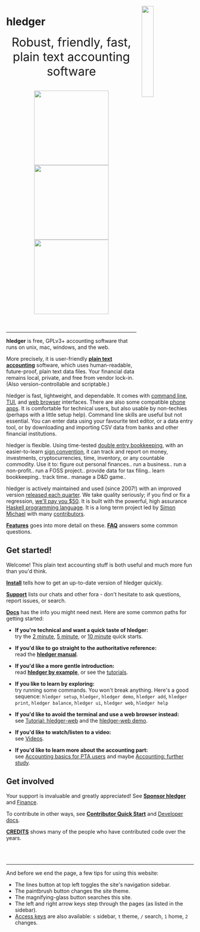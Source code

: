 <!-- * Home ----------------------------------------------------------------->

<!-- ** High priority styles (?) --------------------------------------------->

<link rel="stylesheet" href="https://fonts.googleapis.com/css2?family=Gabarito">
<style>
.content h1 { 
  font-family: Gabarito;
  font-size: 6em;
  white-space:normal;
  text-align:center;
  margin: 0.5em 0 0;
  display:block;
}
.responsive-image {
  width: 25%;
  margin: 1em 1em;
  float: right;
}
@media (max-width: 500px) {  /* typical breakpoint for tablets/phones */
  .content h1 { font-size:20vw; }  /* fit "hledger" within a small screen */
  .responsive-image {  /* put the image on its own line */
      float: none;
      display: block;
      width: 50%;
      margin: 1em auto;
  }
}
</style>

<!-- ** Banner --------------------------------------------------------------->

<img id="coins" class="responsive-image" src="images/coins2-248.png" />
<div id="heading">

# hledger

<div id="tagline" style="margin-bottom:1em;">
Robust, friendly, fast,<br>
plain text accounting software
</div>
</div>
<div style="display:flex; justify-content:center; align-items:flex-start; flex-wrap:wrap; margin-top:1em;">
<a href="/images/cli-green-bs-reg.png" class="highslide" onclick="return hs.expand(this, { captionText:'The hledger command line interface.' })"><img src="images/cli-green-bs-reg.png" width="200"></a>
<a href="/images/home-ui-3.png"        class="highslide" onclick="return hs.expand(this, { captionText:'The hledger-ui text user interface.' })"><img src="images/home-ui-3.png"        width="200"></a>
<a href="/images/web-bcexample.png"    class="highslide" onclick="return hs.expand(this, { captionText:'The hledger-web web user interface.' })"><img src="images/web-bcexample.png"    width="200"></a>
</div>
<div id="quote" class="quote">
  <noscript> <span class="quote-text"></span> <span class="quote-author"></span> </noscript>
  <span id="quote-text" class="quote-text"></span> <span id="quote-author" class="quote-author"></span>
</div>

<br>
<br>

----

<!-- ** Description ---------------------------------------------------------->
<a name="description"></a>

**hledger** is free, GPLv3+ accounting software that runs on unix, mac, windows, and the web.

More precisely, it is user-friendly **[plain text accounting](https://plaintextaccounting.org)** software,
which uses human-readable, future-proof, plain text data files.
Your financial data remains local, private, and free from vendor lock-in.
(Also version-controllable and scriptable.)

hledger is fast, lightweight, and dependable.
It comes with [command line](hledger.md), [TUI](hledger-ui.md), and [web browser](hledger-web.md) interfaces.
There are also some compatible [phone apps](mobile.md).
It is comfortable for technical users, but also usable by non-techies (perhaps with a little setup help).
Command line skills are useful but not essential.
You can enter data using your favourite text editor, or a data entry tool,
or by downloading and importing CSV data from banks and other financial institutions.

hledger is flexible. 
Using time-tested [double entry bookkeeping](accounting.md),
with an easier-to-learn [sign convention](accounting-pta.md),
it can track and report on
money, 
investments, 
cryptocurrencies, 
time, 
inventory, 
or any countable commodity.
Use it to:
figure out personal finances..
run a business..
run a non-profit..
run a FOSS project..
provide data for tax filing..
learn bookkeeping..
track time..
manage a D&D game..

hledger is actively maintained and used (since 2007!)
with an improved version [released each quarter](RELEASING.md#hledger-release-types).
We take quality seriously; if you find or fix a regression, [we'll pay you $50](REGRESSIONS.md).
It is built with the powerful, high assurance [Haskell programming language](https://haskell.org).
It is a long term project led by [Simon Michael](https://joyful.com) with many [contributors](CREDITS.md).

**[Features](features.md)** goes into more detail on these.
**[FAQ](faq.md)** answers some common questions.

<!-- ** Start ---------------------------------------------------------------->
<!-- <a name="start"></a> -->

## Get started!

Welcome!
This plain text accounting stuff is both useful and much more fun than you'd think.

**[Install](install.md)** tells how to get an up-to-date version of hledger quickly.
  <!-- See also [Scripts and add-ons](scripts.md). -->
  <!-- ([Release notes](relnotes.md)) -->



**[Support](support.md)** lists our chats and other fora - don't hesitate to ask questions, report issues, or search.

**[Docs](doc.md)** has the info you might need next.
Here are some common paths for getting started:

- **If you're technical and want a quick taste of hledger:**\
  try the 
  [2 minute](2-minute-quick-start.md),
  [5 minute](5-minute-quick-start.md),
  or [10 minute](10-minute-quick-start.md) quick starts.

- **If you'd like to go straight to the authoritative reference:**\
  read the **[hledger manual](hledger.md)**.

- **If you'd like a more gentle introduction:**\
  read **[hledger by example](hledger-by-example.md)**, or see the [tutorials](doc.md#tutorials).

<!-- - **If you'd like to avoid the command line and use a terminal interface instead:**\ -->
<!--   see [Tutorial: hledger-ui](ui.md). -->

- **If you like to learn by exploring:**\
  try running some commands. You won't break anything. Here's a good sequence:
  `hledger setup`, `hledger`, `hledger demo`, `hledger add`, `hledger print`, `hledger balance`, `hledger ui`, `hledger web`, `hledger help`

- **If you'd like to avoid the terminal and use a web browser instead:**\
  see [Tutorial: hledger-web](web.md) and the [hledger-web demo](https://demo.hledger.org).

- **If you'd like to watch/listen to a video:**\
  see [Videos](videos.md).

- **If you'd like to learn more about the accounting part:**\
  see [Accounting basics for PTA users](accounting-pta.md)
  and maybe [Accounting: further study](accounting.md).

## Get involved

Your support is invaluable and greatly appreciated!
See **[Sponsor hledger](sponsor.md)**
and [Finance](FINANCE.md).

To contribute in other ways, see
**[Contributor Quick Start](CONTRIBUTING.md)**
and [Developer docs](dev.md).

**[CREDITS](CREDITS.md)** shows many of the people who have contributed code over the years.


<!-- ** Site tips ------------------------------------------------------------>
<a name="site"></a>

<br>
<br>

----

And before we end the page, a few tips for using this website:

- The lines button at top left toggles the site's navigation sidebar.
- The paintbrush button changes the site theme.
- The magnifying-glass button searches this site.
- The left and right arrow keys step through the pages (as listed in the sidebar).
- [Access keys](https://en.wikipedia.org/wiki/Access_key#Access_in_different_browsers) are also available:
  `s` sidebar, `t` theme, `/` search, `1` home, `2` changes.

<!-- ** Old text ------------------------------------------------------------->

<!--
Older:
 
It can exchange with other PTA apps like [Ledger](ledger.md) and [Beancount](beancount.md),
and web apps like [Fava](https://beancount.github.io/fava/) and [Paisa](https://paisa.fyi).

[scripting-friendly](scripting.md).)
 

[funding](sponsor.md)

- free GPLv3+ accounting software that runs on unix, mac, windows, and the web
- based on readable, version-controllable, future-proof plain text files
- the most user friendly [plain text accounting](https://plaintextaccounting.org) app
- interoperable with [Ledger](ledger.md), [Beancount](beancount.md), [Fava](https://beancount.github.io/fava/), [Paisa](https://paisa.fyi), ...
- fast, lightweight, and dependable (we pay $50 for [regression reports/fixes](REGRESSIONS.md))
- local, not cloud-based (your private financial data remains under your control)
- free from vendor lock-in
- shipped with [command line](add.md), [terminal](ui.md), and [web](web.md) UIs
- good at importing CSV from banks and other financial institutions
- good for tracking money, investments, time, or any countable commodity
- good for learning  more about [double entry bookkeeping](accounting.md)
- comfortable for technical users, also usable by non-techies
  (command line skills are useful but not essential)
- automatable and [scripting-friendly](scripting.md)
- built with the powerful, high assurance [Haskell language](https://www.haskell.org/)
- actively used, developed and supported by [Simon Michael](https://joyful.com) and [contributors](CREDITS.md) since 2007
- strengthened by community feedback and [funding](sponsor.md)

[command lines](https://tutorial.djangogirls.org/en/intro_to_command_line/), 
[text editors](https://www.codementor.io/@kmcgillivray/introduction-to-text-editors-and-the-command-line-j0upqatas) and 
[version control](https://betterexplained.com/articles/a-visual-guide-to-version-control/) 
-->


<!-- ** Styles --------------------------------------------------------------->
<style>

#grabber {
  text-align:center;
  padding:1em 1em 0 1em;
/*  border:2px solid limegreen; */
  border-radius:8px; 
  margin:1em;
}
#grabber .heading {
  /*font-style: italic; */
  font-size:x-large;
  font-weight:bold;
}

/* 
.content h2 { 
  text-align:center;
  font-size: 2em;
  margin-top:2em; 
}
*/

#tagline {
  font-size:xx-large;
  text-align:center;
  margin:0 0 0.5em;
}

div.quote {
  width: 80%;
  margin: auto;
  text-align:center;
  font-style:italic;
  font-size:90%;
}
.quote-text {}
.quote-author { white-space:nowrap; }

#leadingword {
  font-weight:bold;
  font-style:italic;
  font-size:x-large;
}

#screenshots td {
  border: 0 !important;
  padding: 0 2em 0 0;
}

code::first-line {
  font-weight:bold;
}
</style>

<!-- ** Quotes --------------------------------------------------------------->
<script>
/* 
Quotes in markdown format. Each is one paragraph, ideally followed by "-- AUTHOR".
They are ordered roughly chronologically, though sometimes grouped by author.
*/
const quotesmd = `

The primary reason Ledger was created was because it maintains the
double-entry accounting equation for you: all accounts must
balance. GUI tools never did this aggressively enough, all of them
having some kind of feature like "check accounts" that would end up
finding unaccountable pennies here or there. --John Wiegley

And thanks for the amazing tool. Migrating to hledger has been one of the most satisfying bits of digital homesteading I’ve done.

Overall very happy with hledger so far btw!

I learned one thing: if %FIELDNAME REGEX matches against FIELDNAME
in the CSV. I didn't know that! I always match against the whole line
and am annoyed if the order of columns makes this weird

I'm really happy how my hledger edit addon helps me quickly reconcile
transactions. After CSV-importing from all different sources (phone
notes, bank websites, etc.), I pile up the ridiculous amount of
invoices and receipts next to me, grab one after the other and execute
hledger edit amt:35.11 or hledger edit Checking desc:ALDI for example
to find and edit the transaction in my $EDITOR, no matter where that
txn was located originally.  The other way round (going through the
journal, then finding the physical invoice/receipt) turned out to be
much slower.

I spent some time trying to set up hledger so that I’d actually use
it.  With multiple accounts it really got tedious but I loved the
actual double entry accounting and level of detail.  My wife was blown
away by the year end summary I made with it. You can see early how
much went to taxes, fica etc etc.

Great software btw, I appreciate your work! Been poking around with
PTA and hledger since I was laid off, and it's been incredible for
managing/extending my runway 😁 I was a Mint/Personal Capital power
user before, but this takes it to the next level. Got a new job and
I've already forecasted out the whole next year, very handy and
something I could never do before

once again, I was deeply impressed by how *useful* hledger is, and how thoughtful it is.

It's the basis of my entire personal finance system.

I’ve been researching the history of double entry bookkeeping
alongside learning the basics of accounting (which is how all this started)
and I think hledger and the whole universe of plain text accounting software is super cool.
Just a lovely evolution of the method. Thanks for making it so welcoming and accessible.

I switched, blissfully, away from Quicken/Quickbook/Xero/all that heavy crap
to very simple and elegant textfile-based accounting (ledger/hledger)
and it's been the best and most flexible accounting experience I've ever had.
I finally feel completely in control of my companies' books.

I’ve been using hledger for a few years. ... Every service lets you download historical data as CSV,
which can be imported by hledger and turned into journal files and then into visual reports. ...
It’s a bespoke setup and super nerdy and is a bit of a pain, but it’s literally the only solution that works for us.

The main thing that made me switch to hledger was the ease of autogenerating transactions into a plain-text format. ...
GNUCash made recurring transactions easy but made it a lot harder to generate split transactions according to fixed splits that I regularly engage with my friends/family in.
With hledger I have a system of taking CSVs, classifying transactions using a stack of Python scripts and using them to generate hledger importable files. 
I go by hand and annotate transactions that my scripts couldn't classify/split, and then I import it into my main hledger file. 
I store all my inputs and intermediate imports in a git repository along with my main ledger file for auditability and to look at annotations. 
The ease of automation just can't be beat with PTA but it's definitely harder to use if you don't have a preference for TUI work.
Ease of writing importers was a huge driving factor when I switched to hledger from GNUCash.

Plain-text accounting is great. I choose hledger for the accounts of a small side business that doesn't warrant hiring an accountant.

hledger is so awesome. I just had to do my entire accounting for the last 1½yrs (because I'm a lazy slob) and thanks to hledger's rule files, it took just one evening.

each time I get the TWIH ping I get reminded to use hledger again :D But it only shows me how bad I am at managing my money 🙈😬😅

I love hledger and have a few scripts to convert downloaded CSVs from various institutions into the appropriate format and dedupe any overlap if necessary. Once a month I download a bunch of statements, run a script and have all of the data available to me.

Whoa this is amazing. And really easy!

With version control and deterministic reports, you can be late, slow, make mistakes, but still keep moving incrementally towards accuracy and clarity.

hledger has a decent front-end web UI, it runs as a local server on your machine by default.  The filter and searching on this view is quite good, and visualization is decent.

I’m not encountering hledger bugs. It’s just one of the most solid things I’ve ever used. --Aankhen

If you know how to get your transactions downloaded from your bank and don't ever want to leave the command line, hledger is great for you -- I've been using hledger since 2019 and love every minute of it.

Work smoothly and steadily. Don't rush.

I just discovered hledger about a month ago after being fed up with YNAB's costs and issues. I love hledger. It's amazing. Thank you for all your hard work! --megagram

Use physical order to create mental order.

Thank you for writing hledger (and -ui and -web), it's wonderful work. --Michael Iles

The other nice part of hledger is the web UI (hledger-web), which is handy for checking out your transactions. --peterhajas

Quite happy with my switch from GnuCash to hledger: already automated importing the (broken) CSV my bank provides, and getting an overview of average monthly expenses is a one-liner. --rigrig

I've been using hledger for two years now, and I don't use any exported data from my banks. Here's my workflow:
Everytime I make a transaction, I put a note on my phone. The note is a simplified version of hledger file format. ...
each block is started with the date, and each line corresponds to a journal entry. 
In each entry, the first item is the dollar amount, the 2nd item is the credited account, the 3rd item is the debited account, and the rest will be taken as the entry description.
Every week end, I will parse this note with a Python script that I wrote, and put the output in the actual journal file. 
The shorthand account names in the note will be converted into actual account name (e.g. 'bank1' to 'assets:bank:bank1'), based on a dictionary file.
I'd then proceed to manually check that all ending balances in hledger match with the actual amount in the real world. (It's pretty satisfying to see the numbers match.)
After I've finished processing the note from my phone, that note will be archvied and I will start with a new note.
--abfar

In summary for me: hledger has better csv importing system and ledger has support for lots. I use both. --faustlast

I started setting up hledger this year and I’m with you for a small business it is absolutely great.
Some notes:
- The initial setup of the books is pretty time consuming especially if you have a lot of accounts. I recommend starting your most important accounts and adding as you go along.
- Mass changing categories is just a search and replace so I have been getting pretty fine grained with the categories as I go along.
- Being a small business the separation from business and personal is needed from a legal standpoint, but from a practical standpoint I live off an owner’s draw and a put cash into the LLC when investing in its growth. Having hledger have all my accounts, personal and business and being able to filter out appropriate reports has been great for seeing things like is the business a money pit or am I actually growing wealth over time.
- I combine hledger csv output with Jupyter to generate the specific reports and charts I need. I.e business specific versus combined for taxes. This filtering also has me thinking of other ideas like figuring out which credit cards to apply for based on my expenses.
Overall more fine tuned than what I have been able to achieve with Quickbooks over 8 years.
--abhiyerra

journal's greenyellow really makes it pop and I think it will make us rich! --sm

My favorite part of the (extensive) Haskell API is Hledger.Cli.Script. It re-exports all the most commonly used functions and data types, meaning you're just one import away from everything you need to get started. --wbadart

I generally despise having to do double entry bookkeeping in the first place, but when I do (in some situations you have to), I use ledger (or hledger). Way less painful than QuickBooks if you're also a programmer or adjacent. --dmoy

The reason I have hledger installed is for check ordereddates. --lvass

hledger can validate date order, that seems to eliminate copy-paste-fail-to-update-date for me. --yencabulator

A key advantage of hledger, and why I migrated from ledger, is that hledger internally orders transactions chronologically, whereas ledger inexplicably orders them in the order they appear in the file, irrespective of the date attached to them.--chromatin

I use hledger and I love it. It has a learning curve (especially if you're new to double entry accounting) but it's rewarding.

Having hledger have all my accounts, personal and business and being able to filter out appropriate reports has been great for seeing things like is the business a money pit or am I actually growing wealth over time. --abhiyerra

There are few things better than doing my taxes every year and being able to confirm every number on every form with simple #hledger queries (which lets me double check both my records and the forms themselves). --Michael Rees

I've been using hledger ... has more features like balance sheet,
income statement generation with a plain text file for the last 3 years
and it's been working out great. --rwbt

Been using ledger and hledger for about four years, love them dearly.
I find ledger + Emacs ledger-mode the most convenient for daily use.
hledger has a somewhat nicer way of formatting reports on the CLI,
making it useful for creating ad-hoc reports and digging into your data. --compns8-ng

Thank you for this remarkably beautiful and useful tool. --yse

Trust me, if you need to run some complicated analysis, (h)ledger has your back and you can find how to do it in the docs. --lvass

It's been a while since I've been in this room, but I've been using hledger all the while. It continues to be incredible. --daveakre

Just start with hledger-ui and like the article said: mess it up a bunch and keep fixing it or starting over. Pick one particular "zone" of finances (eg: monthly bills) and track only that part of it for a while. You'll figure it out! --ramses0

I use hledger for my solo-company. It is really great, and very easy to understand what is going on. Highly recommend. --koeng

Switched to beancount ... I really didn’t lose any of my reporting flows that I had with (h)ledger... I just made scripts that convert the beancount journal on the fly, run whatever I was used to with hledger, and then delete the temporary file.

After coming from hledger, I did try firefly, but, stuck with hledger due to how amazingly powerful it is with nothing but a text input.

A little daily-ish data-entry-and-reconciling ritual, with a pleasant tool setup, can be quite satisfying! I actually look forward to it. (That right there is part of my PTA success story. I used to suffer a lot of stress around all things finance.)

Thank you for creating such an awesome tool. I absolutely love hledger. I've been using it for more than a year, and I've become more responsible with my finances as a result. Before I started using hledger, I knew nothing about accounting. In fact, I was oblivious of my personal finances. Now, I've not only started keeping track of my finances, but I've also started investing and keeping a budget. --aaditmshah

Ledger and Hledger are some of my favourite tools.

I've switched all my accounting over to hledger (a Haskell-based and slightly more feature-filled version of the original) and I'm SUPER happy with it so far.

I switched away from Quickbooks, years ago, to plain text accounting. Couldn't be happier. I can do everything better using hledger/ledger, git, vim and make.

My primary consumption method is hledger-ui, a nice curses-based UI. It's got a watch mode so will update in real-time as you make edits to the source database, which is nice.

I liked that hledger had a few reports that ledger didn't have, like real balance sheets and income statements. Both integrate well with emacs, but their journal files differ in slightly incompatible ways, so they're not drop-in replacements. Both are very fast.

It just keeps getting better --glguy

Every time I think hledger is missing something I always find either the exact feature I was looking for or two things that coupled together accomplish what I need it to do. --vm

Now I use hledger, which has been fantastic. I back up the file to a shared drive that's sync'ed to my phone, so every time I get a message from the bank or pay with cash, I can immediately note it down (this would have been much less workable before I found the "cone" app) and track my spending across dozens of accounts.

+1 for plain text accounting. I'm using hledger to track my finances. I do use the web UI to submit information but I edit the plain text store extensively.

I have it running on my laptop at all times (a window in my tmux config displays various reports on my accounts like current balance, uncleared balance, uncleared transactions, etc.). I find it helps me to be mindful of my money if it's only a couple keypresses away.

It's hugely valuable to have all of your financial data in one, human-readable place. Not only to you, but to whomever might be executing your will ;) --jibcage

I just moved my whole financial life over to hledger and oh my goodness I’m so much happier (I dumped both QuickBooks and Quicken, which I’d been using previously).

It is very satisfying to get a report of my last 10 years swiftly over the weekend. Thanks for the software :) -- droidoneone

I took the plunge into PTA with hledger to draft my company's books in 2023 and to escape the torture of QuickBooks in a multiple-currency world. I am pleased to report that I have succeeded in completing my fiscal year 2023 recordkeeping and my accountants have not fired me. Moreover, I feel like I will actually have a head-start on 2024 and will be able to do *gasp* tax planning, rather than feeling like I'm always playing catch-up.
Many thanks for the help I've received to get me to this point! I'm a believer. --jbrains

I periodically download bank csv and convert it to the hledger/ledger format, auto-assigning categories (accounts) based on a rules file that I update as needed (typically one or two new rules per month). At tax reporting time I use hledger to total up each income/expense account for the reporting period, and I plug those numbers into my accountant's tax form generating app. After a few iterations, my chart of accounts has clarified and the process has become pretty routine. --HN

I was not very happy with YNAB recently (for various reasons), and by coincidence I came across an article on Hacker News where PTA was mentioned. So I ended up with hledger and I have to say: so far no regrets! Thanks a million for the great software! --kokomuck

I use hledger for the nice web ui: demo.hledger.org --HN

Also, just wanted to take a moment to express my gratitude for this amazing tool, and the whole PTA ecosystem as well! Just saving my poor programmer brain from having to muddle through spreadsheets is already a huge bonus! --avrahamappel

I can second that hledger is great. As a bonus, hledger-web makes it possible to also modify data, making it usable alternative to command line tools. --HN

Feels great to be able to track things in such details for free. And actually own all of the data. Great piece of software --maximrichter

Just use hledger, which offers hledger-web, put it online behind a nginx and you are done.
It uses ledger compatible transaction files which can you edit and inspect manually if needed, offers a bunch of additional functionality, and is a joy to use, both the web and command line version. --HN

The ledger didn’t work out for the first time - the manuals and HOWTOs were overcomplicated with examples of processing credit accounts, stock accounts, debts and so on. I’m almost never used all of these in my life (I’m living in one of CIS countires and usually we do not have enough money to use credits or stocks like financial instruments here).
Also, all of the guides assumed that I was budgeting on a rolling basis - without two-week periods, like I do.
--Eugene Andrienko

Maybe it's about the tools? I could never bother myself tracking my expenses in any application I tried until I started using plain old ledger (actually hledger) from the command line. Only then it started to feel almost effortless. --HN

I use hledger and hledger-web. It's mostly compatible with ledger with some nice features on top and a web interface. --HN

I'm loving what hledger can do with my data --ellane

The nicest thing about hledger and the original is the extremely simple file format. It allows you to write your own pretty easily (especially if you stick to the very simple format of a bunch of transactions). I wrote one for my use. --HN

Thank you for hledger. After front-loading the cli learning curve, I am recognizing it to be, for small business purposes, more practical than commercial products such as Quicken. That is saying a lot, considering the true development cost behind a program like Quicken with long-term corporate investment. --czerny2018

The other really big win is that you can put your accounting in source control. I can not express to you the amount of ass-saving this has brought me. ...  I can find out what the ledger said at any given date. And I have incredibly readable diffs. This last point is so incredibly important that I could not ever possibly think of using GnuCash again. --mikekchar (Ledger user)

One nice feature of hledger is its csv rules system, which is very flexible. -- faustiast

I'm an on-again, off-again contributor to GnuCash but I really like ledger too, and especially hledger because just knowing it's Haskell puts my mind at ease about several things. --yawaramin

Just going on record to say that plain text accounting is everything I hoped it would be. I'm keeping up to date with data entry, and finally seeing patterns that are helping me plan ahead. --ellane

Wow, hledger looks impressive. I think I'll use it as an example for when people ask for a "real world haskell program" as it has a web interface, gui (I think I saw one), is cross platform, and only requires downloading the executable. --codygman

I really like how I can complicate things at my own pace: import rules messing up some transactions but no spoons to fix it now? Just add them manually, and the journal is still fine. --rigrig

I just started using hledger for personal double-entry bookkeeping. So far it is pretty awesome. Some of the things I like over, say, Mint:
- I can keep arbitrary asset, liability, and expense categories in a tree-like structure.
- I can split up transactions between different accounts. This is useful because I can split a dinner bill between my credit card and cash. It is also useful because I can split items from a large Amazon order into their respective categories.
- The ledger file is a very simple text file, so I can keep it in version control.
- I haven't taken advantage of the report features yet, but they look very flexible. You can add up any accounts you want based on regular expressions.
- You can have "virtual" accounts that can be used for budgets. For example, you can set aside arbitrary chunks of your savings account for different purposes and keep track of them separately, even though they all actually reside in your savings account at your bank.
--jdreaver

I have massively enjoyed using hledger and am incredibly impressed with how active the development and support for it are! --Pixelized

I really enjoy the ease of plaintext accounting. (h)ledger rules! --HN

Hledger is not a "silver bullet" that automatically calculates all the necessary things for you. It is like a small database, that allows you to SELECT data from financial transactions, filter them by account name or by date. And with a nice ability to convert from one currency to another "on the fly". --Eugene Andrienko

I've been using hledger for almost 9 months now and I must say that it's been incredible. Never before have I been able to track and manage my personal finance this efficiently. --HN

New convert here. I’m a software developer with a cursory understanding of double-entry bookkeeping (and basically nothing else about accounting) from school, way back when. I’ve wanted more detailed tracking of my finances for a while now, found the whole PTA community about a week ago, and started using hledger a few days ago. It took some effort to enter the current state of my finances (and will require a lot more to fill in past years), but I’d really like to thank Simon Michael and everyone else involved with hledger, its forebears and inspirations, and the community at large. I always believed this sort of deep understanding of my finances was out of my reach without training and opaque software. Instead, you’ve made this vastly complicated subject accessible even to someone like me. --Shiv J. M.

As a programmer, I find ledger/hledger/beancount to be the most convenient way to do things. My text editor is already an extension of my hands. I can use any version control I want. I can write my own reports using any language I want. I can write code to automate transactions and I can do it in any language I like. --HN

hledger focuses on testing and correctness alongside comprehensive documentation, giving me a much better picture of its capabilities. I dove in and spent a week entering a year and a half of data, which was enough to convince me. hledger is truly an amazing tool. I can’t count how many times I’ve thought wouldn’t it be nice if… only to realize it can already do that, or how many times I’ve been disappointed at an apparent bug only to realize I was the one at fault. I don’t know how much is unique to hledger and how much comes from its precursors or contemporaries, but I’m also struck by all the thoughtful touches, like having both aregister and register, or having all of =, ==, =*, and ==* for balance assertions. The attention to detail is marvelous. I have to assume that, whatever the provenance, this flexible competence is born of real use and familiarity. I couldn’t help overflowing with praise in the very friendly Matrix room --Shiv J. M.

What you'll like about hledger and ledger CLI is a) the undo function of your favourite text editor and b) separate files that you can include into a master c) awesome reports on the terminal. --TomK32

This week, I used hledger to help an overwhelmed relative decipher their bank activity. ... Even though there were a significant number of transactions we simply could not interpret thanks to the poor quality of the data itself, this was enough for register, aregister, and balance to answer any questions. I was able to account for almost every penny with a high degree of confidence, categorize expenses, and make projections for the future based on the patterns I saw. It took less than an hour from when I started entering the data to turn the terrifying unknown into the mundane, comprehensible known, and I can never put a price on the peace of mind it gave us all. --Shiv J. M.

With auto sync and hledger, I've gone from my budget taking 1 - 2 hours a week to 10 - 20mins. No more hunting for that one typo that meant my budget didn't balance with my bank balance.
hledger has also been fantastic as far as help. I've jumped on IRC a few times for help and bug reports. The lead dev has been amazing. Fixing bugs the same day and offering help on using hledger. --xupybd

Adopting hledger for plain text accounting has paid dividends in more ways than I can count. It’s brought order to my somewhat chaotic finances and allowed me to track details I was barely aware of, freeing me from the vague sense of unease that used to occasionally creep into my mind when I wondered, for instance, how much I was spending on food. --Shiv J. M.

My partner and I have been tracking all our spending for the last five years with hledger (ledger reimplemented in haskell) and some custom import and management scripts inspired by "Full-fledged hledger" [1]. More recently we added Plaid [2] for auto-importing from financial accounts. I love having a plain-text history and being able to ask complex queries.
One unexpectedly-sweet benefit is that your spending is a high-granularity record of where you have been and what you have been doing, encoding some signals you might not have thought to write in a diary. Things like "that was when we were saving for our down payment" or "I was going to coffee shops every day trying to finish my dissertation" or "that was when we had a pandemic." I enjoy looking back through our ledger the same way I enjoy going way back in my gmail history. --HN

I've been using hledger for managing my personal finances for a few years now, and I'm really happy with it! --guivho

+1 for full-fledged hledger! I just got it set up last week, and putting together the small scripts for parsing all of the CSVs was (to me) a fun programming exercise that reaped huge visibility into how I spend my money :) --jibcage

Thanx for all time and effort you put in this and the whole hledger project, kudos to you all! --guivho

also highly recommend its tui (hledger-ui) --karlicoss

I'm glad I found this community and a eco system of PTA. I'm learning so much about this everyday as I'm in a process of learning accounting and also hledger. -- rickx34

I finally ditched QuickBooks / Quicken / all that crap and moved everything personally & for my consulting company over to hledger (which is just a slightly fancy version of ledger).
Turns out, everything I hated about QuickBooks for all these years centered around its inability to bulk-edit transactions or categorize/recategorize things en masse, leading to countless hours wasted clicking or, worse, those bulk journal entires to move things from one place to another (which forces you to follow a breadcrumb path of asset movements, which is a nightmare).
But when everything is just a list of things in a text file, you get the power of every great text editor on earth (vi, emacs, or whatever) and can make mass changes trivially. Life's much much much much better this way. --HN

I landed on hledger when researched open source and plain text options. It does everything we need it to:  journal entries and quarterly reports like balance sheet, income and expense reports. You do need to be somewhat comfortable with interfaces like your command line terminal and Emacs but the instructions and documentation for it are clear for beginners from my experience.
For day to day journal entries I use hledger-web. It’s pretty much perfect in terms of elegant simplicity and functionality. It’s well documented and the hledger community is active, generous, and kind. --bitsonchips

I started using hledger because of:
- tracking irregular payments from a bunch of sources, often outstanding for a while;
- tracking how much somebody owes me / i owe them;
- being pretty much cash-only for a long while (long story). with cash, if you don't track the expenses manually, you wake up at the end of the month with a whole bunch of money gone and no idea what happened to it;
- not knowing how much money i actually have available because it's spread across my wallet / bank account / paypal / piggy bank.
hledger really helped me not go crazy with all of this!
PS. another unexpected benefit - tracking expenses can also help with ambient worries like "ugh i spend too much on takeout food". 
like, if you track it, at the end of the month you can look at how much you spent on it and conclude that it's actually reasonable (within your budget) and stop feeling guilty about it!
--uryga

I discovered hledger last week and I hope it's not too early to describe it as life-changing. thank you for building this software --gnidan

hledger is another open-source CLI tool for accounting that works amazingly well for me. You can add transactions editing in plain text too and there is a basic web UI on top of it. --HN

can confirm after 3 months: so far hledger usage appears to be life changing --gnidan

I used hledger for years it was great. --HN

over the past year I've become a daily user of hledger, my workflow has gotten quite sophisticated and I can get 99% of what I need. It's amazing, thanks so much for anyone/everyone involved. -- Peter Linsley

Many thanks to Simon Michael for not only that wonderful program but also being so responsive. --chromatin

I originally had a question I wanted to ask but then I read through part of the manual and got most of it and a different angle I hadn't quite considered answered; so I'm just stopping by to say thanks for the effort of documenting this in so much detail. --j416

Simon is an amazing project owner. He and his documentation are the reasons I like hledger over the alternatives. --HN

Thank you for maintaining the compendium. I love hledger docs. --Aaron Fiore

Emacs users should look into Flycheck integration, eg [flycheck-hledger](https://hledger.org/editors.html#flycheck-hledger) . Real time indication of parse and balance errors as you edit is nice! --HN

I use hledger only for the things I want reports of (taxes, utilities etc split with spouse, money spent on specific hobbies, etc; not restaurants etc).
Entering everything into ledger is mind-numbingly boring.
Outside of automatic git hooks for validation, I really only run hledger when reconciling balance with spouse or when reporting taxes. --HN

I used to keep track of everything in a spreadsheet that had all expected paycheck deposits and bill expenses plotted out for the year. It was great being able to see at a glance if the checking account was in danger of going in the red. Ultimately I moved to a double-entry system using hledger. It's a little less convenient for seeing future balances, but a whole lot more flexible. --HN

I use it for many things ...
- Tracking pending payment from clients
- Keeping track of my expenses in various sectors, food (groceries, eatout), books, magazine subscriptions, etc
- Keeping track of my current balance accounts across various currency deposits
- Loans I give to people, and gifts I give to people
- Creating virtual envelopes to segregate my savings account money for my goals like travelling, buying gifts for someone, investment goals, etc
This has helped me tremendously
- for reducing my eatout habits and eating more at home by realising just how much I was wasting money by eating out daily, and inputting the saved amount into compound interest calculator to realize potential lost income and wealth from putting those into an index fund account
- to keep track of pending payments from clients and calculating my real cashflow against cashflow based on expected income
- reduce my impulsive spending, by tracking my savings account money with virtual envelopes aka 40% for investment goals, 1% for gifts, etc, it helps me to not just see a big balance on my account and start spending it away seeing that money as segregated chunks in my mind helps me stay in my lane.
- I have a program that generates all sorts of charts to track my wealth growth over time, expense growth and decline across categories, which I then dump into a webpage with my notes on how the changes were a net positive or negative outcome on my life, I do it annually to decide what I’ll do next
- I also have a python script that takes my ledger file and converts it into an excel sheet to send it to my chartered accountant to file my annual taxes
I also maintain a separate ledger file for my business (I dont maintain that one manually, I just export the data from accountant’s software, to do my own calculations at home)
- I use it to calculate cashflow projections to predict how my expenses might potentially grow with rise in revenue
- Track categories of spending to spot anomalies in spend across departments
- Calculate whether I should hire more or raise marketing spend, calculate metrics like ROIC (Return on Invested Capital)
The double entry helps me catch discrepancies in accounting if any, by importing bank statements and generating a ledger from that, I have accounts separated by usecase (discretionary spends, employee perks, business inputs) , with each one getting deposit from main account weekly. I use that to calculate if somethings odd and books are all cool.
I have had trouble before with an accountant running pseudo expenses on my books without telling me, just to impress me by showing a high taxes saved, without being transparent, landed me in court once, with a huge fine with late penalties.
Now I dont trust accountants and make sure I double check no matter what.
Plus I have a lot of automation scripts and stuff, imports from stripe account, imports from bank statements, accountant’s own ledger, etc
I match them all with python scripts and try to look for discrepancies.
I love plain text accounting, as a programmer it works for me, I automated a ton of it, and I have tons of my own macros and shortcuts in my code editor(vim) to make things very easy and simple,
I love it overall, I built out my own system on top of hledger across the years.
--teitoklien

Plain Text Accounting has become significantly easier to do for me on a regular basis, thanks to LLMs. Specifically: importing bank statements into hledger and avoiding manual entry.
I use a JSON file to map bank entries to my hledger accounts. For new transactions without mappings, I run a Python script that generates a prompt for Claude. It lists my hledger accounts and asks for mappings for the new entries.
Claude returns hledger journal entries based on these mappings, which I can quickly review.
Then another script prints out hledger journal entries for that month's bank transactions, all cleanly mapped. It takes me just a few minutes to tweak and finalize.
I can also specify these mapping instructions in plain-language which would've otherwise been a fragile hodgepodge of regexps and conditionals.
--jasim

I’m a huge ledger fan (hledger specifically) and have used it to run my entire accounting life for the past 8 years or so.
A few tips:
- Resist the urge to break up your various accounts into too many separate files. I tried that and went back to one file per account per year (aka “venmo-2024.hledger”). Also helps with below…
- GitHub CoPilot is remarkably and shockingly good at working with ledger files. It will do the balance addition/subtraction on following lines almost perfectly. 
  Also, if you need to manually enter a new line, you can often just enter a shortcut one-line comment and it’ll fill the entire entry
--nlh

This is the big advantage of hledger. It has two ways of translating csv into journal form - one simple and one more complicated, but very flexible.
I find it best to have a separate journal for each downloaded account. I just include them into a master journal (along with a manual entry journal) and generate reports from that.
I also use git so I can roll back the latest import, if something goes wrong - but that hasn’t happened yet. --wrycoder

Hledger is AWESOME --teitoklien

finally settled on hledger. Like GnuCash, I own and control my data, but with hledger I have an ability to go in and correct or change something (and not in a "accounting-appropriate" way) in bulk just by editing it in Sublime Text. --HN

The deal breaker for me was the underlying XML or SQLite formats of GnuCash. These are not terribly amenable to scripting, either for ingesting raw data or reporting. Whereas this is basically the point of plain-text tools like Beancount or hledger. GnuCash feels too much like a walled-garden compared to plain-text tools.
The plain-text format requires more work at first, but after you get the hang of it (and provided you have some background in scripting software) it is awesome.
--GlibMonkeyDeath

One nice feature of hledger is its csv rules system, which is very flexible. I extended it with simple python scripts to add extra information for registering capital gains. So, end of the day the raw input data is just some csv files with records and the output is financial reports with various levels of detail. --HN

Has anyone else gone on the following journey:
1. Use excel
2. See ledger/hledger. Think this must be 'the way'. Go all in.
3. Constantly wrestle with ledger/hledger because you only do your accounting once per month/quarter which is not enough frequency to really grok it.
4. Use excel with a new sense of calm that you're not missing out on something better
--HN

I'm now in my 5th year of tracking every penny in and out of my life with hledger, with a mostly manual approach. Some benefits:
- as noted by a spreadsheet user, it adds friction to spending money, which has curbed frivolous/ unplanned expenses for me (and double entry accounting makes it impossible for money to "disappear")
- if you subscribe to Files over Apps, hledger and its ilk (beancounter, gnu cash) are hands down your most mature, stable options
- I've learned a great deal about accounting and how money works in general
- the reports I can generate from my ledger give me a decent starting point at tax time
Happy accounting! --HN

I have been using hledger for a while now and have a pretty automated process for importing exported CSVs. I would love a little more automation in terms of pulling down the data, but on the bright side the manual process provides a good touch point to keep up on accounting regularly in small doses. This is great for just keeping an eye on things on a monthly basis. --HN

I have a very similar setup but with hledger. 
A "do-nothing" script helps me download statements by opening bank websites, waits for manual import and finally checks balances. 
That makes it a lot less repetitive and error prone. Or at least, I catch the errors faster.
I've found hledger and Shake to be fast enough to process almost a decade of finances. 
Dmitry Astapov has an extremely well produced tutorial workflow. --HN

I remember that when I used hledger for tracking my expenses over 3 years, 
I had to "close books" once a year and consolidate all the transactions for the past year 
into 1 entry in a new ledger file to keep entry/query operations fast. --HN

Thanks @simonmic for hledger, such a fantastic tool! 🥳 --Yann Büchau

I also use ledger/hledger to process a decade of finances. I reconcile once a year when doing taxes. 
I have multiple python scripts orchestrated with org-mode to generate reports/plots. 
I run them in separate processes since they are independent, which makes it fast enough (seconds). --HN

Thanks for producing such a great tool - I'm learning a lot, and am finding it really helpful. --Matt Maguire

I completed my first year of bookkeeping for both business and personal expenses with hledger last year.
I can honestly say that I observed zero bugs with the software. It has worked seamlessly. --csgagnon

I have found [hledger] to be completely free of output error throughout an entire year of bookkeeping for my small business. --Christopher Gagnon

hledger focuses on testing and correctness alongside comprehensive documentation, giving me a much better picture of its capabilities. I dove in and spent a week entering a year and a half of data, which was enough to convince me. hledger is truly an amazing tool. I can’t count how many times I’ve thought wouldn’t it be nice if… only to realize it can already do that, or how many times I’ve been disappointed at an apparent bug only to realize I was the one at fault. I don’t know how much is unique to hledger and how much comes from its precursors or contemporaries, but I’m also struck by all the thoughtful touches, like having both aregister and register, or having all of =, ==, =*, and ==* for balance assertions. The attention to detail is marvelous. I have to assume that, whatever the provenance, this flexible competence is born of real use and familiarity. I couldn’t help overflowing with praise in the very friendly Matrix room --Shiv J. M.

hledger can do everything but make my red numbers green. --nenion

I just closed out my household's 2024 books and completed my first full year of plain text accounting with hledger ...
Plain text accounting with hledger has been a profound experience and transformed our household's relationship to our finances and financial planning. 
 --bitsonchips

I got interested in accounting through my research background in the history of mathematics and science. This led me to Luca Pacioli and this fun little book by Jane Gleeson-White: Double Entry: How the Merchants of Venice Created Modern Finance.
 --bitsonchips

I am far from a "power user" or any kind of coder. I'm a mom with a basic understanding of terminal commands. ...
I am eternally grateful to everyone who has contributed to and maintains hledger's documentation and made it accessible for a user like me.
 --bitsonchips

I prefer hledger-web which is a beautiful way to look at our books. I have been able to keep up with journal entries and produce quarterly and now end-of-year reports and hledger has made it all honestly quite joyful. This in turn has transformed how I feel about handling our finances generally and more importantly how I feel about them going forward. Amazing!
 --bitsonchips

It's so great to see others enjoying hledger as much as I do. --HowlOfTheSun

I have been using it for past few years. Its flawless and to the core. It rakes some time to adjust it as per our requirements but i would say that after about an year of usage, it starts making a lot of sense and gives what we wants. --jeetu77

I have gained so much benefit from hledger and PTA, I am grateful for all your (and others) work on it. --HowlOfTheSun

PTA changed my life this year. --igbanam

Keep up the good work. We love it. --igbanam

[I'm] using a Google form that I can access via my mobile to log journal entries while I am traveling away from home. Importing the spreadsheet into hledger saves a ton of time.

My main lesson learned is to aim to minimize categories to what is actually useful information for us. --bitsonchips

 for me the main goal was, and still is, conscious awareness of my finances. Therefore I manually enter everything: this adds a little friction to every transaction, which has at times been enough to discourage something. --barrucadu

I get receipts for everything and enter transactions generally on the day they happen, and also check my bank and card statements every weekend. It's basically automatic now, to the point that I start to feel antsy if I have some transactions building up that I've not recorded yet. --barrucadu

At the start of the year ... I start a new journal file and enter future-dated transactions for all my income and expenses. It's necessarily an estimate (e.g. I'm not going to spend exactly my entire food budget every month) but it's handy to see how things are trending, and helps me plan how to save for big expenses. --barrucadu

There seem to be two major schools — one relies primarily on imports from external sources, the other relies on (semi-)manual transaction entry. --gumnos

I’m just about to close off my 2024 journal in hledger. First full year for me as well. Love it! --megagram

I think hledger was the Occam’s Razor for my family’s needs and my level of ability. I was up for the challenge of plain text accounting and I think I got lucky with hledger. The onramp was steep enough to be interesting and short enough to get use-benefit fairly quickly. I also just find it really elegant imho. --bitsonchips

I aim to manually enter our household’s cash/checking journal entries at least weekly. It takes less than an hour. Often less than 30 minutes. Even less if I manage it every 3-4 days. It’s a habit now and I look forward to completing it. --bitsonchips

I have thought about importing from electronic bank statements but it’s a level of engagement and data translation that doesn’t excite me. The routine mindful maintenance practice (I know it as “soji”) of journaling expenses and revenues has been a healthy friction that brings awareness to our spending as well as our earning. --bitsonchips

I also pay my kid to occasionally do entries with me. This is also an accounting expense. And fun times familiarizing them with financial literacy. --bitsonchips

What really drew me in from the beginning is how well hledger preserves the simplicity and elegance and double entry. It is so delightfully uncluttered. Precious few things convey this elegance and everyday utility. --bitsonchips

I just discovered PTA and hledger today, a few hours ago, and have with 
much ease imported CSV dumps from my banks etc, and am currently getting 
an overview of my life I've never had before.
Thank you so much for developing this amazing utility! You changed my life 
for the better today, and I will use this for ever :-)
--Martin Josefsson

I had a wonderful time setting up a static site for viewing my hledger data.
I wanted something more accessible on mobile than command-line reports, ... 
I’m very happy with everything and it was so easy with all the tools we have now.
--TheRealDaMuffin

I just started using hledger myself and I love it.
--Shivalicious

`;
</script>

<!-- ** Scripts -------------------------------------------------------------->
<script>
const quotes = quotesmd.trim().split('\n\n').map(q => q.replace(/^\*|\*$/g, '').trim());

// Get the current hourly quote.
function getQuote() {
  const now = new Date();
  const t = now.getTime();
  const n = Math.floor(t / (1000 * 60 * 60));
  const quote = quotes[n % quotes.length];
  const parts = quote.split(' --');
  return {
    text:   parts[0].trim(),
    author: parts[1] ? parts[1].trim() : ''
  };
}

// Show the current hourly quote, and schedule an update on the next hour.
function updateQuote() {
  const quoteel       = document.querySelector('#quote');
  const quotetextel   = document.querySelector('#quote-text');
  const quoteauthorel = document.querySelector('#quote-author');
  if (quoteel && quotetextel && quoteauthorel) {
    const quote = getQuote();
    quotetextel.textContent   = quote.text;
    quoteauthorel.textContent = quote.author ? '-- ' + quote.author : '';
    quoteel.style.display     = 'block';
    scheduleNextQuoteUpdate();
  }
}

// Schedule a quote update on the next hour.
function scheduleNextQuoteUpdate() {
  // Calculate milliseconds until next hour
  const now = new Date();
  const msUntilNextHour = (60 - now.getMinutes()) * 60 * 1000 - now.getSeconds() * 1000 - now.getMilliseconds();
  // Set initial timeout to sync with the hour
  setTimeout(() => {
    updateQuote();
    // Then update every hour
    setInterval(updateQuote, 60 * 60 * 1000);
  }, msUntilNextHour);
}

// On page load, show the current hourly quote, and start an hourly updater.
document.addEventListener('DOMContentLoaded', () => {
  const quoteel       = document.querySelector('#quote');
  const quotetextel   = document.querySelector('#quote-text');
  const quoteauthorel = document.querySelector('#quote-author');
  if (quoteel && quotetextel && quoteauthorel) {
    updateQuote();
  }
});

</script>
